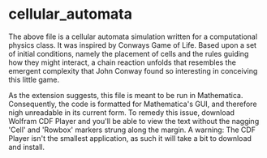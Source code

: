 # cellular_automata

The above file is a cellular automata simulation written for a computational physics class. It was inspired by Conways Game of Life. 
  Based upon a set of initial conditions, namely the placement of cells and the rules guiding how they might interact, a chain reaction unfolds that resembles the emergent complexity that John Conway found so interesting in conceiving this little game. 

As the extension suggests, this file is meant to be run in Mathematica. Consequently, the code is formatted for Mathematica's GUI, and therefore nigh unreadable in its current form. To remedy this issue, download Wolfram CDF Player and you'll be able to view the text without the nagging 'Cell' and 'Rowbox' markers strung along the margin. A warning: The CDF Player isn't the smallest application, as such it will take a bit to download and install. 

